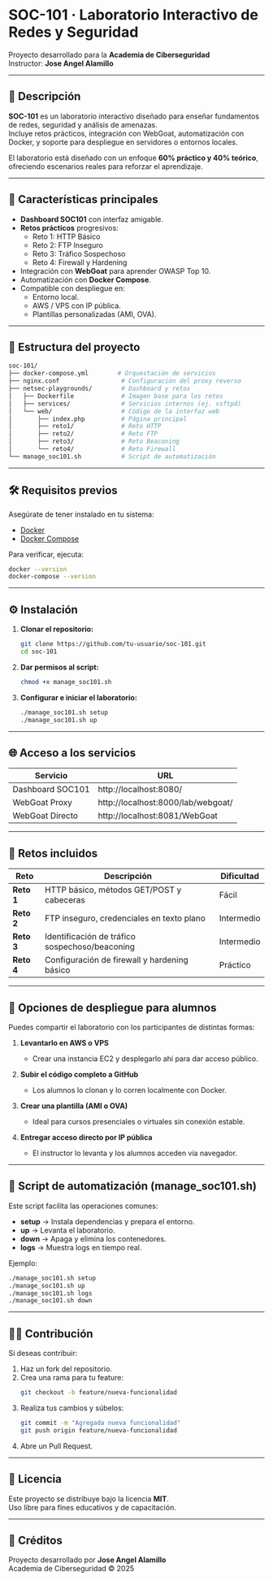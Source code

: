 
# SOC-101 · Laboratorio Interactivo de Redes y Seguridad

Proyecto desarrollado para la **Academia de Ciberseguridad**  
Instructor: **Jose Angel Alamillo**

---

## 📖 Descripción

**SOC-101** es un laboratorio interactivo diseñado para enseñar fundamentos de redes, seguridad y análisis de amenazas.  
Incluye retos prácticos, integración con WebGoat, automatización con Docker, y soporte para despliegue en servidores o entornos locales.

El laboratorio está diseñado con un enfoque **60% práctico y 40% teórico**, ofreciendo escenarios reales para reforzar el aprendizaje.

---

## 🚀 Características principales

- **Dashboard SOC101** con interfaz amigable.
- **Retos prácticos** progresivos:
  - Reto 1: HTTP Básico
  - Reto 2: FTP Inseguro
  - Reto 3: Tráfico Sospechoso
  - Reto 4: Firewall y Hardening
- Integración con **WebGoat** para aprender OWASP Top 10.
- Automatización con **Docker Compose**.
- Compatible con despliegue en:
  - Entorno local.
  - AWS / VPS con IP pública.
  - Plantillas personalizadas (AMI, OVA).

---

## 📂 Estructura del proyecto

```bash
soc-101/
├── docker-compose.yml        # Orquestación de servicios
├── nginx.conf                 # Configuración del proxy reverso
├── netsec-playgrounds/        # Dashboard y retos
│   ├── Dockerfile             # Imagen base para los retos
│   ├── services/              # Servicios internos (ej. vsftpd)
│   └── web/                   # Código de la interfaz web
│       ├── index.php          # Página principal
│       ├── reto1/             # Reto HTTP
│       ├── reto2/             # Reto FTP
│       ├── reto3/             # Reto Beaconing
│       └── reto4/             # Reto Firewall
└── manage_soc101.sh           # Script de automatización
```

---

## 🛠️ Requisitos previos

Asegúrate de tener instalado en tu sistema:

- [Docker](https://www.docker.com/)  
- [Docker Compose](https://docs.docker.com/compose/)

Para verificar, ejecuta:
```bash
docker --version
docker-compose --version
```

---

## ⚙️ Instalación

1. **Clonar el repositorio:**
   ```bash
   git clone https://github.com/tu-usuario/soc-101.git
   cd soc-101
   ```

2. **Dar permisos al script:**
   ```bash
   chmod +x manage_soc101.sh
   ```

3. **Configurar e iniciar el laboratorio:**
   ```bash
   ./manage_soc101.sh setup
   ./manage_soc101.sh up
   ```

---

## 🌐 Acceso a los servicios

| Servicio            | URL                                 |
|--------------------|-------------------------------------|
| Dashboard SOC101   | http://localhost:8080/              |
| WebGoat Proxy      | http://localhost:8000/lab/webgoat/  |
| WebGoat Directo    | http://localhost:8081/WebGoat       |

---

## 🧩 Retos incluidos

| Reto      | Descripción                                    | Dificultad |
|-----------|------------------------------------------------|------------|
| **Reto 1**| HTTP básico, métodos GET/POST y cabeceras      | Fácil      |
| **Reto 2**| FTP inseguro, credenciales en texto plano      | Intermedio |
| **Reto 3**| Identificación de tráfico sospechoso/beaconing | Intermedio |
| **Reto 4**| Configuración de firewall y hardening básico   | Práctico   |

---

## 🔗 Opciones de despliegue para alumnos

Puedes compartir el laboratorio con los participantes de distintas formas:

1. **Levantarlo en AWS o VPS**  
   - Crear una instancia EC2 y desplegarlo ahí para dar acceso público.

2. **Subir el código completo a GitHub**  
   - Los alumnos lo clonan y lo corren localmente con Docker.

3. **Crear una plantilla (AMI o OVA)**  
   - Ideal para cursos presenciales o virtuales sin conexión estable.

4. **Entregar acceso directo por IP pública**  
   - El instructor lo levanta y los alumnos acceden vía navegador.

---

## 📝 Script de automatización (manage_soc101.sh)

Este script facilita las operaciones comunes:

- **setup** → Instala dependencias y prepara el entorno.
- **up** → Levanta el laboratorio.
- **down** → Apaga y elimina los contenedores.
- **logs** → Muestra logs en tiempo real.

Ejemplo:
```bash
./manage_soc101.sh setup
./manage_soc101.sh up
./manage_soc101.sh logs
./manage_soc101.sh down
```

---

## 🧑‍💻 Contribución

Si deseas contribuir:
1. Haz un fork del repositorio.
2. Crea una rama para tu feature:
   ```bash
   git checkout -b feature/nueva-funcionalidad
   ```
3. Realiza tus cambios y súbelos:
   ```bash
   git commit -m "Agregada nueva funcionalidad"
   git push origin feature/nueva-funcionalidad
   ```
4. Abre un Pull Request.

---

## 📜 Licencia

Este proyecto se distribuye bajo la licencia **MIT**.  
Uso libre para fines educativos y de capacitación.

---

## 🙌 Créditos

Proyecto desarrollado por **Jose Angel Alamillo**  
Academia de Ciberseguridad © 2025
